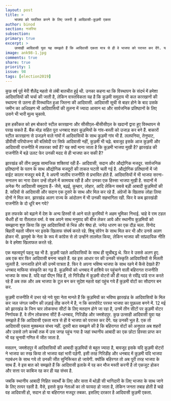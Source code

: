 ```yaml
---
layout: post
title: >
    भाजपा को पराजित करने के लिए जरुरी है आदिवासी-कुड़मी एकता
author: binod
section: नजरिया
subsection:
primary: true
excerpt: >
    उत्साही आदिवासी युवा यह समझते हैं कि आदिवासी एकता मात्र से ही वे भाजपा को परास्त कर देंगे. यह उनकी भूल है. एक तो आदिवासी एकता मुक्कमल संभव नहीं. दूसरी बात समझने की है कि बहिरागत वोटों को अनुपात अब शहरों और उससे लगे कस्बों तक में उस जगह पहुंच गया है जहां स्थानीय आबादी का एक छोटा हिस्सा प्राप्त कर भी वह चुनावी गणित में जीत जाता है.
image: ank98-1.jpg
comments: true
share: true
priority: 1
issue: 98
tags: [election2019]
---
```


कुछ वर्ष पूर्व मेरी शैलेंद्र महतो से लंबी बातचीत हुई थी. उनका कहना था कि विस्थापन के संदर्भ में हमेशा आदिवासियों की चर्चा की जाती है, लेकिन वास्तविकता यह है कि कुड़मी समुदाय भी कल कारखानों की स्थापना से उतना ही विस्थापित हुआ जितना की आदिवासी. आदिवासी सूची से बाहर होने के बाद उसके जमीन का अधिग्रहण भी आदिवासियों की तुलना में ज्यादा आसान था और सार्वजनिक प्रतिष्ठानों के लिए उसने भी भारी मूल्य चुकाये.

इस हकीकत को हम बोकारो स्टील कारखाना और सीसीएल-बीसीसीएल के खदानों द्वारा हुए विस्थापन से परख सकते हैं. बैंक मोड़ सहित पूरा धनबाद शहर कुड़मियों के गांव-बस्ती को उजाड़ कर बने हैं. बाकारों स्टील कारखाना से उजड़ने वाले गांवों में आदिवासियों के साथ कुड़मी गांव भी हैं. ललपनिया, तेनुघाट, डीवीसी परियोजना की बलिवेदी पर सिर्फ आदिवासी नहीं, कुड़मी भी चढ़े. बावजूद इसके आज कुड़मी और आदिवासी राजनीति में तफरका क्यों हैं? यह क्यों माना जाता है कि कुड़मी भाजपा मुखी है? झारखंड की राजनीति में बड़े उलट फेर उनकी मदद से ही भाजपा कर सकी है?

झारखंड की तीन प्रमुख सामाजिक शक्तियां रही हैं- आदिवासी, सदान और औद्योगिक मजदूर. सार्वजनिक प्रतिष्ठानों के पतन के साथ औद्योगिक मजदूरों की ताकत घटती चली गई है. औद्योगिक प्रतिष्ठानों में जो वाईट कालर मजदूर बचे हैं, वे अपनी जातीय राजनीति से प्रभावित होते हैं. आदिवासियों में भी भाजपा सरना-सनातन का नारा देकर उन्हें तोड़ने में कामयाब रही है और उनका एक हिस्सा भाजपा मुखी है. सदानों में अनेक गैर आदिवासी समुदाय हैं- जैसे, बढ़ई, कुम्हार, लोहार, आदि लेकिन सबसे बड़ी आबादी कुड़मियों की है. सदियों से आदिवासी और सदान एक दुसरे के साथ और मिल कर रहे हैं. अंग्रेजों के खिलाफ लोहा लिया दोनों ने मिल कर. झारखंड अलग राज्य के आंदोलन में भी उनकी सहभागिता रही. फिर वे कब झारखंडी राजनीति के दो धूरि बन गये?

इस तफरके को बढ़ाने में देश के अन्य हिस्सों से आने वाले कुरमियों ने अहम भूमिका निभाई. चाहे वे राम टहल चैधरी हों या रीतलाल वर्मा. वे सब अपने साथ मनुवाद की बीज लेकर आये और स्थानीय कुड़मियों को समझाना शुरु किया कि तुम आदिवासियों से भिन्न और श्रेष्ठ हो. जनेउ धारण का एक दौड़ चला. विनोद बिहारी महतो जीवन भर इसके खिलाफ संघर्ष करते रहे. शिबू सोरेन के साथ मिल कर भी और उनसे अलग होकर भी. झामुमो के नेता के रूप में कांग्रेस से तो उन्होंने तालमेल किया, लेकिन भाजपा की सांप्रदायिक नीति के वे हमेशा खिलाफत करते रहे.

एक महत्वपूर्ण पहलू यह भी है. कुड़मी पहले आदिवासियों के साथ ही सूचीबद्ध थे. फिर वे उससे अलग हुए. अब एक बार फिर आदिवासी बनना चाहते हैं. वह इस आधार पर की उनकी संस्कृति आदिवासियों से मिलती जुलती है. जनजाति होने की उनमें पात्रता है. फिर वे अपना भविष्य भाजपा के साथ रहने में कैसे देखते हैं? धनबाद माफिया संस्कृति का गढ़ है. कुड़मियों को धनबाद में हाशिये पर पहुंचाने वाली बहिरागत राजनीति भाजपा के साथ है. यदि वहां पीएन सिंह हैं, तो गिरिडीह में कुड़मी वोटरों की ही मदद से रवींद्र पांडे राज करते रहे हैं अब तक और अब भाजपा के टूल बन कर सुदेश महतो वहां पहुंच गये हैं कुड़मी वोटों का सौदागर बन कर.

कुड़मी राजनीति में उभर रहे नये युवा नेता मानते हैं कि कुड़मियों का भविष्य झारखंड के आदिवासियों के मिल कर जल जंगल जमीन की लड़ाई तीव्र करने में है, न कि कारपोरेट परस्त भाजपा का पुछल्ला बनने में.  12 मई को झारखंड के जिन चार लोकसभा सीटों के लिए मतदान होने जा रहा है, उनमें तीन सीटों पर कुड़मी वोटर निर्णायक हैं. वे तीन लोकसभा सीटें हैं-धनबाद, गिरिडीह और जमशेदपुर. कुछ उत्साही आदिवासी युवा यह समझते हैं कि आदिवासी एकता मात्र से ही वे भाजपा को परास्त कर देंगे. यह उनकी भूल है. एक तो आदिवासी एकता मुक्कमल संभव नहीं. दूसरी बात समझने की है कि बहिरागत वोटों को अनुपात अब शहरों और उससे लगे कस्बों तक में उस जगह पहुंच गया है जहां स्थानीय आबादी का एक छोटा हिस्सा प्राप्त कर भी वह चुनावी गणित में जीत जाता है.

मसलन, जमशेदपुर में आदिवासियों की आबादी कुड़मियों से बहुत ज्यादा है, बावजूद इसके यदि कुड़मी वोटरों ने भाजपा का रुख किया तो भाजपा वहां भारी पड़ेगी. इसी तरह गिरिडीह और धनबाद में कुड़मी यदि भाजपा गठबंधन के साथ गये तो उनकी जीत सुनिरिूचत हो जायेगी. क्योंकि बहिरगत तो अब पूरी तरह भाजपा के साथ हैं. वे इस बात को समझते हैं कि आदिवासी इलाके में रह कर मौज मस्ती करनी है तो एकजुट होकर और सत्ता पर काबिज रह कर ही यह संभव है.

जबकि स्थानीय आबादी निहित स्वार्थों के लिए और सत्ता में थोड़ी सी भागिदारी के लिए भाजपा के साथ जाने के लिए तत्पर रहती है. वैसे, इससे कुछ नेताओं का तो फायदा हो जाता है, लेकिन जनता तबाह होती है चाहे वह आदिवासी हो, सदान हो या बहिरागत मजदूर तबका. इसलिए दरकार है आदिवासी कुड़मी एकता.